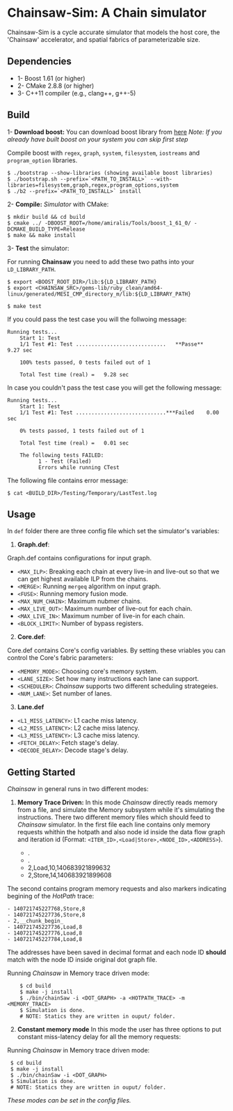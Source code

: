 # Chainsaw-Sim:   A Chain simulator
Chainsaw-Sim is a cycle accurate simulator that models the host core, the 'Chainsaw' accelerator, and spatial fabrics of parameterizable size.

## Dependencies
* 1- Boost 1.61 (or higher)
* 2- CMake 2.8.8 (or higher)
* 3- C++11 compiler (e.g., clang++, g++-5)


## Build
1- **Download boost:** You can download boost library from [here](http://www.boost.org/users/history/version_1_61_0.html)
_Note: If you already have built boost on your system you can skip first step_

Compile boost with `regex`, `graph`, `system`, `filesystem`, `iostreams` and `program_option` libraries.

    $ ./bootstrap --show-libraries (showing available boost libraries)
    $ ./bootstrap.sh --prefix=`<PATH_TO_INSTALL>` --with-libraries=filesystem,graph,regex,program_options,system
    $ ./b2 --prefix=`<PATH_TO_INSTALL>` install

2- **Compile:** _Simulator_ with CMake:

    $ mkdir build && cd build
    $ cmake ../ -DBOOST_ROOT=/home/amiralis/Tools/boost_1_61_0/ -DCMAKE_BUILD_TYPE=Release
    $ make && make install

3- **Test** the simulator:

For running __Chainsaw__ you need to add these two paths into your `LD_LIBRARY_PATH`. 

    $ export <BOOST_ROOT_DIR>/lib:${LD_LIBRARY_PATH}
    $ export <CHAINSAW_SRC>/gems-lib/ruby_clean/amd64-linux/generated/MESI_CMP_directory_m/lib:${LD_LIBRARY_PATH}

    $ make test

If you could pass the test case you will the follwoing message:

    Running tests...
        Start 1: Test
        1/1 Test #1: Test .............................   **Passe**    9.27 sec

        100% tests passed, 0 tests failed out of 1

        Total Test time (real) =   9.28 sec

In case you couldn't pass the test case you will get the following message:

    Running tests...
        Start 1: Test
        1/1 Test #1: Test .............................***Failed    0.00 sec

        0% tests passed, 1 tests failed out of 1

        Total Test time (real) =   0.01 sec

        The following tests FAILED:
              1 - Test (Failed)
              Errors while running CTest

The following file contains error message:

    $ cat <BUILD_DIR>/Testing/Temporary/LastTest.log

## Usage
In `def` folder there are three config file which set the simulator's variables:

 1. **Graph.def**:

  Graph.def contains configurations for input graph.
  
   - `<MAX_ILP>`: Breaking each chain at every live-in and live-out so that we can get highest available ILP from the chains.
   - `<MERGE>`: Running `mergeq` algorithm on input graph.
   - `<FUSE>`: Running memory fusion mode.
   - `<MAX_NUM_CHAIN>`: Maximum nubmer chains.
   - `<MAX_LIVE_OUT>`: Maximum number of live-out for each chain.
   - `<MAX_LIVE_IN>`: Maximum number of live-in for each chain.
   - `<BLOCK_LIMIT>`: Number of bypass registers.

 2. **Core.def**:
    
 Core.def contains Core's config variables. By setting these vriables you can control the Core's fabric parameters:
 
  - `<MEMORY_MODE>`: Choosing core's memory system.
  - `<LANE_SIZE>`: Set how many instructions each lane can support.
  - `<SCHEDULER>`: _Chainsaw_ supports two different scheduling strategeies.
  - `<NUM_LANE>`: Set number of lanes.


 3. **Lane.def**

  - `<L1_MISS_LATENCY>`: L1 cache miss latency. 
  - `<L2_MISS_LATENCY>`: L2 cache miss latency. 
  - `<L3_MISS_LATENCY>`: L3 cache miss latency. 
  - `<FETCH_DELAY>`: Fetch stage's delay.
  - `<DECODE_DELAY>`: Decode stage's delay.


## Getting Started
_Chainsaw_ in general runs in two different modes:

1. **Memory Trace Driven:** In this mode _Chainsaw_ directly reads memory from a file, and simulate the Memory subsystem while it's simulating the instructions.
 There two different memory files which should feed to _Chainsaw_ simulator.
 In the first file each line contains only memory requests whithin the hotpath and also node id inside the data flow graph and iteration id (Format: `<ITER_ID>,<Load|Store>,<NODE_ID>,<ADDRESS>`).

    - .
    - .
    - 2,Load,10,140683921899632
    - 2,Store,14,140683921899608
 
 The second contains program memory requests and also markers indicating begining of the _HotPath_ trace:
    
    - 140721745227768,Store,8
    - 140721745227736,Store,8
    - 2,__chunk_begin_
    - 140721745227736,Load,8
    - 140721745227776,Load,8
    - 140721745227784,Load,8

 The addresses have been saved in decimal format and each node ID **should** match with the node ID inside original dot graph file.

 Running _Chainsaw_ in Memory trace driven mode:

        $ cd build
        $ make -j install
        $ ./bin/chainSaw -i <DOT_GRAPH> -a <HOTPATH_TRACE> -m <MEMORY_TRACE>
        $ Simulation is done.
        # NOTE: Statics they are written in ouput/ folder.

2. **Constant memory mode** In this mode the user has three options to put constant miss-latency delay for all the memory requests:
 
 Running _Chainsaw_ in Memory trace driven mode:

     $ cd build
     $ make -j install
     $ ./bin/chainSaw -i <DOT_GRAPH> 
     $ Simulation is done.
     # NOTE: Statics they are written in ouput/ folder.

_These modes can be set in the config files._

